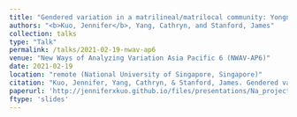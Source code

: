 ```yaml
---
title: "Gendered variation in a matrilineal/matrilocal community: Yongning Na of Yunnan, China"
authors: "<b>Kuo, Jennifer</b>, Yang, Cathryn, and Stanford, James"
collection: talks
type: "Talk"
permalink: /talks/2021-02-19-nwav-ap6
venue: "New Ways of Analyzing Variation Asia Pacific 6 (NWAV-AP6)"
date: 2021-02-19
location: "remote (National University of Singapore, Singapore)"
citation: "Kuo, Jennifer, Yang, Cathryn, & Stanford, James. Gendered variation in a matrilineal/matrilocal community: Yongning Na of Yunnan, China. Talk presented February 19, 2021, at New Ways of Analyzing Variation Asia Pacific 6 (NWAV-AP6), remote (National University of Singapore, Singapore)."
paperurl: 'http://jenniferxkuo.github.io/files/presentations/Na_project_NWAV-AP6_2021.pdf'
ftype: 'slides'
---
```

